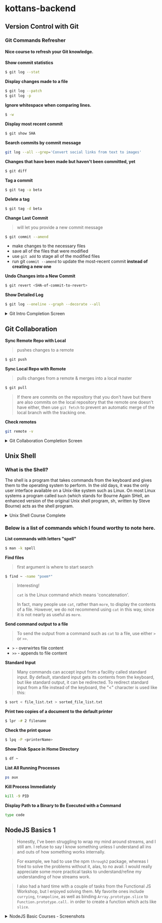 # kottans-backend

## Version Control with Git

### Git Commands Refresher

#### Nice course to refresh your Git knowledge.

**Show commit statistics**

```sh
$ git log --stat
```

**Display changes made to a file**

```sh
$ git log --patch
$ git log -p
```

**Ignore whitespace when comparing lines.**

```sh
$ -w
```

**Display most recent commit**

```sh
$ git show SHA
```

**Search commits by commit message**

```sh
git log --all --grep='Convert social links from text to images'
```

**Changes that have been made but haven't been committed, yet**

```sh
$ git diff
```

**Tag a commit**

```sh
$ git tag -a beta
```

**Delete a tag**

```sh
$ git tag -d beta
```

**Change Last Commit**

> will let you provide a new commit message

```sh
$ git commit --amend
```

- make changes to the necessary files
- save all of the files that were modified
- use `git add` to stage all of the modified files
- run git `commit --amend` to update the most-recent commit **instead of creating a new one**

**Undo Changes into a New Commit**

```sh
$ git revert <SHA-of-commit-to-revert>
```

**Show Detailed Log**

```sh
$ git log --oneline --graph --decorate --all
```

<details>
  <summary>Git Intro Completion Screen</summary>

![git course completed](git_intro/course_complete_screen.png)

</details>

## Git Collaboration

**Sync Remote Repo with Local**

> pushes changes to a remote

```sh
$ git push
```

**Sync Local Repo with Remote**

> pulls changes from a remote & merges into a local master

```sh
$ git pull
```

> If there are commits on the repository that you don't have but there are also commits on the local repository that the remote one doesn't have either, then
> use `git fetch` to prevent an automatic merge of the local branch with the tracking one.

**Check remotes**

```sh
git remote -v
```

<details>
  <summary>Git Collaboration Completion Screen</summary>

![git course completed](task_git_collaboration/git_collab_complete_screen.png)

</details>

## Unix Shell

### What is the Shell?

The shell is a program that takes commands from the keyboard and gives them to the operating system to perform. In the old days, it was the only user interface available on a Unix-like system such as Linux. On most Linux systems a program called `bash` (which stands for Bourne Again SHell, an enhanced version of the original Unix shell program, sh, written by Steve Bourne) acts as the shell program.

 <details>
  <summary>Unix Shell Course Complete</summary>

![unix shell course completed](task_unix_shell/quiz_1.png)
![unix shell course completed](task_unix_shell/quiz_2.png)
![unix shell course completed](task_unix_shell/quiz_3.png)
![unix shell course completed](task_unix_shell/quiz_4.png)

</details>

### Below is a list of commands which I found worthy to note here.

**List commands with letters "spell"**

```sh
$ man -k spell
```

**Find files**

> first argument is where to start search

```sh
$ find ~ -name "poem*"
```

> Interesting!
>
> `cat` is the Linux command which means 'concatenation'.
>
> In fact, many people use `cat`, rather than `more`, to display the contents of a file. However, we do not recommend using `cat` in this way, since it is not nearly as useful as `more`.

**Send command output to a file**

> To send the output from a command such as `cat` to a file, use either `>` or `>>`.

- `>` - overwirtes file content
- `>>` - appends to file content

**Standard Input**

> Many commands can accept input from a facility called standard input.
> By default, standard input gets its contents from the keyboard, but like standard output, it can be redirected. To redirect standard input from a file instead of the keyboard, the "<" character is used like this:

```sh
$ sort < file_list.txt > sorted_file_list.txt
```

**Print two copies of a document to the default printer**

```sh
$ lpr -# 2 filename
```

**Check the print queue**

```sh
$ lpq -P <printerName>
```

**Show Disk Space in Home Directory**

```sh
$ df ~
```

**List All Running Processes**

```sh
ps aux
```

**Kill Process Immediately**

```sh
kill -9 PID
```

**Display Path to a Binary to Be Executed with a Command**

```sh
type code
```

## NodeJS Basics 1

> Honestly, I've been struggling to wrap my mind around streams, and I still am.
> I refuse to say I know something unless I understand all ins and outs of how something works internally.

> For example, we had to use the npm `through2` package, whereas I tried to solve the problems without it, alas, to no avail. I would really appreciate some more practical tasks to understand/refine my understanding of how streams work.

> I also had a hard time with a couple of tasks from the Functional JS Workshop, but I enjoyed solving them. My favorite ones include `currying`, `trampoline`, as well as binding `Array.prototype.slice` to `Function.prototype.call.` in order to create a function which acts like `slice`.

 <details>
  <summary>NodeJS Basic Courses - Screenshots</summary>

![learnyounode course completed](node_basic_1/screenshots/learnyounode.png)
![fn js workshop course completed](node_basic_1/screenshots/fn-js-workshop.png)
![stream-adventure course completed](node_basic_1/screenshots/stream-adventure.png)

</details>
